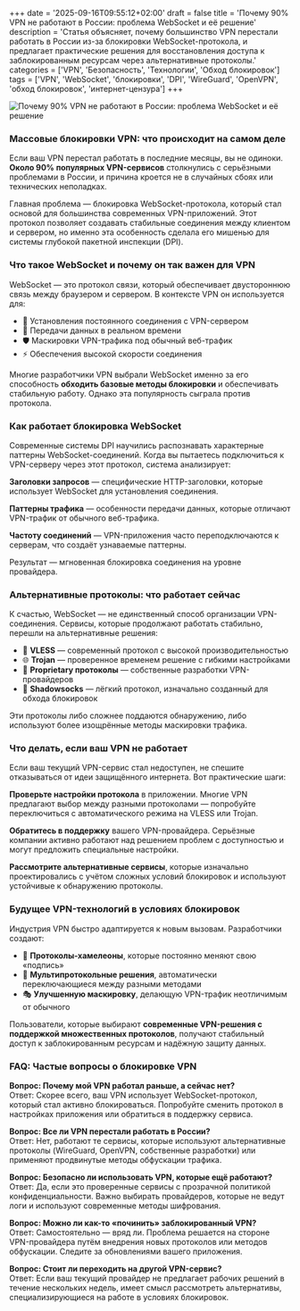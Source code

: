 +++
date = '2025-09-16T09:55:12+02:00'
draft = false
title = 'Почему 90% VPN не работают в России: проблема WebSocket и её решение'
description = 'Статья объясняет, почему большинство VPN перестали работать в России из-за блокировки WebSocket-протокола, и предлагает практические решения для восстановления доступа к заблокированным ресурсам через альтернативные протоколы.'
categories = ['VPN', 'Безопасность', 'Технологии', 'Обход блокировок']
tags = ['VPN', 'WebSocket', 'блокировки', 'DPI', 'WireGuard', 'OpenVPN', 'обход блокировок', 'интернет-цензура']
+++

![Почему 90% VPN не работают в России: проблема WebSocket и её решение](https://imagestoring.fra1.cdn.digitaloceanspaces.com/6CB3F432-D9A5-46F6-8AF9-90455A12BD2B.png)

### Массовые блокировки VPN: что происходит на самом деле

Если ваш VPN перестал работать в последние месяцы, вы не одиноки. **Около 90% популярных VPN-сервисов** столкнулись с серьёзными проблемами в России, и причина кроется не в случайных сбоях или технических неполадках.

Главная проблема — блокировка WebSocket-протокола, который стал основой для большинства современных VPN-приложений. Этот протокол позволяет создавать стабильные соединения между клиентом и сервером, но именно эта особенность сделала его мишенью для системы глубокой пакетной инспекции (DPI).

### Что такое WebSocket и почему он так важен для VPN

WebSocket — это протокол связи, который обеспечивает двустороннюю связь между браузером и сервером. В контексте VPN он используется для:

- 🔄 Установления постоянного соединения с VPN-сервером
- 📡 Передачи данных в реальном времени  
- 🛡️ Маскировки VPN-трафика под обычный веб-трафик
- ⚡ Обеспечения высокой скорости соединения

Многие разработчики VPN выбрали WebSocket именно за его способность **обходить базовые методы блокировки** и обеспечивать стабильную работу. Однако эта популярность сыграла против протокола.

### Как работает блокировка WebSocket

Современные системы DPI научились распознавать характерные паттерны WebSocket-соединений. Когда вы пытаетесь подключиться к VPN-серверу через этот протокол, система анализирует:

**Заголовки запросов** — специфические HTTP-заголовки, которые использует WebSocket для установления соединения.

**Паттерны трафика** — особенности передачи данных, которые отличают VPN-трафик от обычного веб-трафика.

**Частоту соединений** — VPN-приложения часто переподключаются к серверам, что создаёт узнаваемые паттерны.

Результат — мгновенная блокировка соединения на уровне провайдера.

### Альтернативные протоколы: что работает сейчас

К счастью, WebSocket — не единственный способ организации VPN-соединения. Сервисы, которые продолжают работать стабильно, перешли на альтернативные решения:

- 🔐 **VLESS** — современный протокол с высокой производительностью
- 🌐 **Trojan** — проверенное временем решение с гибкими настройками  
- 🚀 **Proprietary протоколы** — собственные разработки VPN-провайдеров
- 📱 **Shadowsocks** — лёгкий протокол, изначально созданный для обхода блокировок

Эти протоколы либо сложнее поддаются обнаружению, либо используют более изощрённые методы маскировки трафика.

### Что делать, если ваш VPN не работает

Если ваш текущий VPN-сервис стал недоступен, не спешите отказываться от идеи защищённого интернета. Вот практические шаги:

**Проверьте настройки протокола** в приложении. Многие VPN предлагают выбор между разными протоколами — попробуйте переключиться с автоматического режима на VLESS или Trojan.

**Обратитесь в поддержку** вашего VPN-провайдера. Серьёзные компании активно работают над решением проблем с доступностью и могут предложить специальные настройки.

**Рассмотрите альтернативные сервисы**, которые изначально проектировались с учётом сложных условий блокировок и используют устойчивые к обнаружению протоколы.

### Будущее VPN-технологий в условиях блокировок

Индустрия VPN быстро адаптируется к новым вызовам. Разработчики создают:

- 🧬 **Протоколы-хамелеоны**, которые постоянно меняют свою «подпись»
- 🔄 **Мультипротокольные решения**, автоматически переключающиеся между разными методами
- 🎭 **Улучшенную маскировку**, делающую VPN-трафик неотличимым от обычного

Пользователи, которые выбирают **современные VPN-решения с поддержкой множественных протоколов**, получают стабильный доступ к заблокированным ресурсам и надёжную защиту данных.

### FAQ: Частые вопросы о блокировке VPN

**Вопрос: Почему мой VPN работал раньше, а сейчас нет?**  
Ответ: Скорее всего, ваш VPN использует WebSocket-протокол, который стал активно блокироваться. Попробуйте сменить протокол в настройках приложения или обратиться в поддержку сервиса.

**Вопрос: Все ли VPN перестали работать в России?**  
Ответ: Нет, работают те сервисы, которые используют альтернативные протоколы (WireGuard, OpenVPN, собственные разработки) или применяют продвинутые методы обфускации трафика.

**Вопрос: Безопасно ли использовать VPN, которые ещё работают?**  
Ответ: Да, если это проверенные сервисы с прозрачной политикой конфиденциальности. Важно выбирать провайдеров, которые не ведут логи и используют современные методы шифрования.

**Вопрос: Можно ли как-то «починить» заблокированный VPN?**  
Ответ: Самостоятельно — вряд ли. Проблема решается на стороне VPN-провайдера путём внедрения новых протоколов или методов обфускации. Следите за обновлениями вашего приложения.

**Вопрос: Стоит ли переходить на другой VPN-сервис?**  
Ответ: Если ваш текущий провайдер не предлагает рабочих решений в течение нескольких недель, имеет смысл рассмотреть альтернативы, специализирующиеся на работе в условиях блокировок.